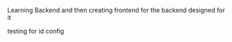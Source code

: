Learning Backend and then creating  frontend for the backend designed for it


testing for id config 
